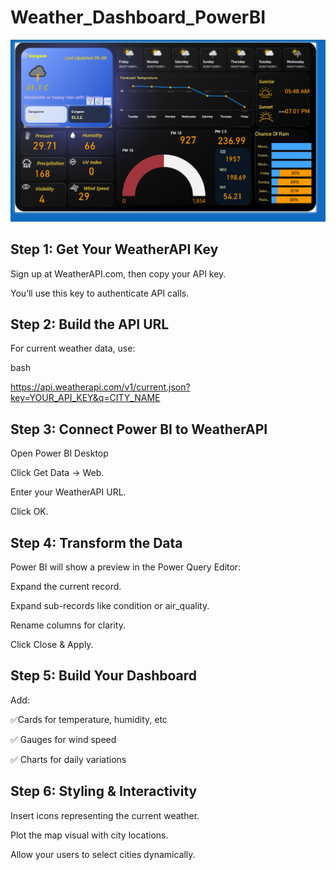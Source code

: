 # Weather_Dashboard_PowerBI
![](screenshot.png)
## Step 1: Get Your WeatherAPI Key
Sign up at WeatherAPI.com, then copy your API key.

You’ll use this key to authenticate API calls.

 ## Step 2: Build the API URL
For current weather data, use:

bash

https://api.weatherapi.com/v1/current.json?key=YOUR_API_KEY&q=CITY_NAME

## Step 3: Connect Power BI to WeatherAPI
Open Power BI Desktop

Click Get Data → Web.

Enter your WeatherAPI URL.

Click OK.

## Step 4: Transform the Data
Power BI will show a preview in the Power Query Editor:

Expand the current record.

Expand sub-records like condition or air_quality.

Rename columns for clarity.

Click Close & Apply.

## Step 5: Build Your Dashboard
Add:

✅Cards for temperature, humidity, etc

✅ Gauges for wind speed

✅ Charts for daily variations


## Step 6: Styling & Interactivity
Insert icons representing the current weather.

Plot the map visual with city locations.

Allow your users to select cities dynamically.
